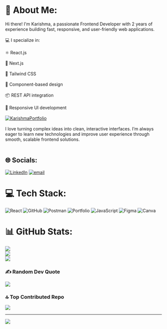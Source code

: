 # 💫 About Me:
Hi there! I'm Karishma, a passionate Frontend Developer with 2 years of experience building fast, responsive, and user-friendly web applications.<br><br>💻 I specialize in:<br><br>⚛️ React.js<br><br>🚀 Next.js<br><br>🎨 Tailwind CSS<br><br>🧩 Component-based design<br><br>📦 REST API integration<br><br>📱 Responsive UI development<br><br>[![KarishmaPortfolio](https://www.flaticon.com/free-icon-font/globe_3917561?page=1&position=3&term=globe&origin=search&related_id=3917561)](https://itskarishmaportfolio.netlify.app/)<br><br>I love turning complex ideas into clean, interactive interfaces. I’m always eager to learn new technologies and improve user experience through smooth, scalable frontend solutions.<br><br>


## 🌐 Socials:
[![LinkedIn](https://img.shields.io/badge/LinkedIn-%230077B5.svg?logo=linkedin&logoColor=white)](https://linkedin.com/in/https://www.linkedin.com/in/itskarishmamannan/) [![email](https://img.shields.io/badge/Email-D14836?logo=gmail&logoColor=white)](mailto:itskarishmamannan@gmail.com)

# 💻 Tech Stack:
![React](https://img.shields.io/badge/react-%2320232a.svg?style=plastic&logo=react&logoColor=%2361DAFB) ![GitHub](https://img.shields.io/badge/github-%23121011.svg?style=plastic&logo=github&logoColor=white) ![Postman](https://img.shields.io/badge/Postman-FF6C37?style=plastic&logo=postman&logoColor=white) ![Portfolio](https://img.shields.io/badge/Portfolio-%23000000.svg?style=plastic&logo=firefox&logoColor=#FF7139) ![JavaScript](https://img.shields.io/badge/javascript-%23323330.svg?style=plastic&logo=javascript&logoColor=%23F7DF1E) ![Figma](https://img.shields.io/badge/figma-%23F24E1E.svg?style=plastic&logo=figma&logoColor=white) ![Canva](https://img.shields.io/badge/Canva-%2300C4CC.svg?style=plastic&logo=Canva&logoColor=white)
# 📊 GitHub Stats:
![](https://github-readme-stats.vercel.app/api?username=itskarishmadev&theme=gotham&hide_border=false&include_all_commits=false&count_private=false)<br/>
![](https://nirzak-streak-stats.vercel.app/?user=itskarishmadev&theme=gotham&hide_border=false)<br/>
![](https://github-readme-stats.vercel.app/api/top-langs/?username=itskarishmadev&theme=gotham&hide_border=false&include_all_commits=false&count_private=false&layout=compact)

### ✍️ Random Dev Quote
![](https://quotes-github-readme.vercel.app/api?type=vetical&theme=dark)

### 🔝 Top Contributed Repo
![](https://github-contributor-stats.vercel.app/api?username=itskarishmadev&limit=5&theme=gotham&combine_all_yearly_contributions=true)

---
[![](https://visitcount.itsvg.in/api?id=itskarishmadev&icon=0&color=0)](https://visitcount.itsvg.in)

<!-- Proudly created with GPRM ( https://gprm.itsvg.in ) -->
